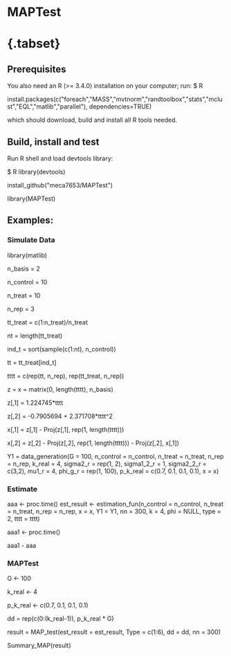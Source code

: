 # MAPTest
# {.tabset}
## Prerequisites
You also need an R (>= 3.4.0) installation on your computer; run:
$ R

install.packages(c("foreach","MASS","mvtnorm","randtoolbox","stats","mclust","EQL","matlib","parallel"), dependencies=TRUE)

which should download, build and install all R tools needed.

## Build, install and test
Run R shell and load devtools library:

$ R
library(devtools)

install_github("meca7653/MAPTest")

library(MAPTest)

## Examples:

### Simulate Data
library(matlib)

n_basis = 2

n_control = 10

n_treat   = 10

n_rep = 3

tt_treat  = c(1:n_treat)/n_treat

nt = length(tt_treat)

ind_t = sort(sample(c(1:nt), n_control))

tt = tt_treat[ind_t]

tttt = c(rep(tt, n_rep), rep(tt_treat, n_rep))

z = x = matrix(0, length(tttt), n_basis)

z[,1] = 1.224745*tttt

z[,2] = -0.7905694 + 2.371708*tttt^2

x[,1] = z[,1] - Proj(z[,1], rep(1, length(tttt)))

x[,2] = z[,2] - Proj(z[,2], rep(1, length(tttt))) - Proj(z[,2], x[,1])

Y1 = data_generation(G = 100,
                     n_control = n_control,
                     n_treat   = n_treat,
                     n_rep     = n_rep,
                     k_real = 4,
                     sigma2_r = rep(1, 2),
                     sigma1_2_r = 1,
                     sigma2_2_r = c(3,2),
                     mu1_r = 4,
                     phi_g_r = rep(1, 100),
                     p_k_real = c(0.7, 0.1, 0.1, 0.1),
                     x = x)

### Estimate

aaa <- proc.time()
est_result <- estimation_fun(n_control = n_control,
                             n_treat = n_treat,
                             n_rep = n_rep,
                             x = x,
                             Y1 = Y1,
                             nn = 300,
                             k = 4,
                             phi = NULL,
                             type = 2,
                             tttt = tttt)
                             
aaa1 <- proc.time()

aaa1 - aaa

### MAPTest
G <- 100

k_real <- 4

p_k_real <- c(0.7, 0.1, 0.1, 0.1)

dd = rep(c(0:(k_real-1)), p_k_real * G)

result = MAP_test(est_result = est_result, Type = c(1:6), dd = dd, nn = 300)

Summary_MAP(result)

